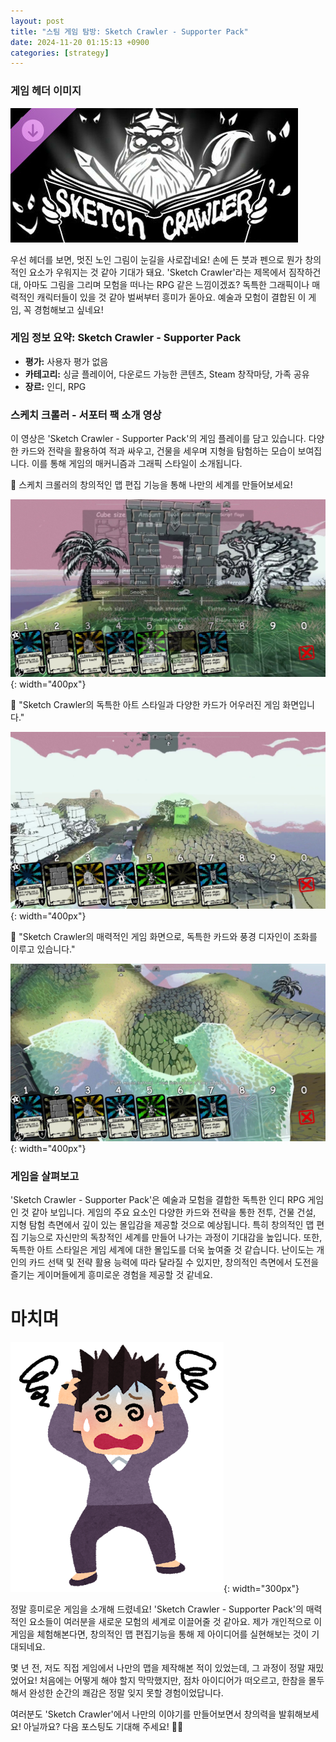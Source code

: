 ```yaml
---
layout: post
title: "스팀 게임 탐방: Sketch Crawler - Supporter Pack"
date: 2024-11-20 01:15:13 +0900
categories: [strategy]
---
```


### 게임 헤더 이미지
![](/static/img/attached/3288410/Sketch_Crawler__Supporter_Pack.jpg)

우선 헤더를 보면, 멋진 노인 그림이 눈길을 사로잡네요! 손에 든 붓과 펜으로 뭔가 창의적인 요소가 우워지는 것 같아 기대가 돼요. 'Sketch Crawler'라는 제목에서 짐작하건대, 아마도 그림을 그리며 모험을 떠나는 RPG 같은 느낌이겠죠? 독특한 그래픽이나 매력적인 캐릭터들이 있을 것 같아 벌써부터 흥미가 돋아요. 예술과 모험이 결합된 이 게임, 꼭 경험해보고 싶네요!

### 게임 정보 요약: Sketch Crawler - Supporter Pack

- **평가:** 사용자 평가 없음
- **카테고리:** 싱글 플레이어, 다운로드 가능한 콘텐츠, Steam 창작마당, 가족 공유
- **장르:** 인디, RPG

### 스케치 크롤러 - 서포터 팩 소개 영상
 이 영상은 'Sketch Crawler - Supporter Pack'의 게임 플레이를 담고 있습니다. 다양한 카드와 전략을 활용하여 적과 싸우고, 건물을 세우며 지형을 탐험하는 모습이 보여집니다. 이를 통해 게임의 매커니즘과 그래픽 스타일이 소개됩니다.

🔽 스케치 크롤러의 창의적인 맵 편집 기능을 통해 나만의 세계를 만들어보세요!

![](/static/img/attached/3288410/frame_1410.jpg){: width="400px"}

🔽 "Sketch Crawler의 독특한 아트 스타일과 다양한 카드가 어우러진 게임 화면입니다."

![](/static/img/attached/3288410/frame_1974.jpg){: width="400px"}

🔽 "Sketch Crawler의 매력적인 게임 화면으로, 독특한 카드와 풍경 디자인이 조화를 이루고 있습니다."

![](/static/img/attached/3288410/frame_2538.jpg){: width="400px"}

### 게임을 살펴보고
'Sketch Crawler - Supporter Pack'은 예술과 모험을 결합한 독특한 인디 RPG 게임인 것 같아 보입니다. 게임의 주요 요소인 다양한 카드와 전략을 통한 전투, 건물 건설, 지형 탐험 측면에서 깊이 있는 몰입감을 제공할 것으로 예상됩니다. 특히 창의적인 맵 편집 기능으로 자신만의 독창적인 세계를 만들어 나가는 과정이 기대감을 높입니다. 또한, 독특한 아트 스타일은 게임 세계에 대한 몰입도를 더욱 높여줄 것 같습니다. 난이도는 개인의 카드 선택 및 전략 활용 능력에 따라 달라질 수 있지만, 창의적인 측면에서 도전을 즐기는 게이머들에게 흥미로운 경험을 제공할 것 같네요.
# 마치며
![](/static/img/attached/3288410/sick_panic_woman.png){: width="300px"}

정말 흥미로운 게임을 소개해 드렸네요! 'Sketch Crawler - Supporter Pack'의 매력적인 요소들이 여러분을 새로운 모험의 세계로 이끌어줄 것 같아요. 제가 개인적으로 이 게임을 체험해본다면, 창의적인 맵 편집기능을 통해 제 아이디어를 실현해보는 것이 기대되네요. 

몇 년 전, 저도 직접 게임에서 나만의 맵을 제작해본 적이 있었는데, 그 과정이 정말 재밌었어요! 처음에는 어떻게 해야 할지 막막했지만, 점차 아이디어가 떠오르고, 한참을 몰두해서 완성한 순간의 쾌감은 정말 잊지 못할 경험이었답니다. 

여러분도 'Sketch Crawler'에서 나만의 이야기를 만들어보면서 창의력을 발휘해보세요! 아닐까요? 다음 포스팅도 기대해 주세요! 🚀🎨
